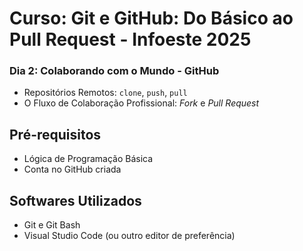 # Curso: Git e GitHub: Do Básico ao Pull Request - Infoeste 2025

### Dia 2: Colaborando com o Mundo - GitHub
* Repositórios Remotos: `clone`, `push`, `pull`
* O Fluxo de Colaboração Profissional: *Fork* e *Pull Request*

## Pré-requisitos
* Lógica de Programação Básica 
* Conta no GitHub criada 

## Softwares Utilizados
* Git e Git Bash 
* Visual Studio Code (ou outro editor de preferência)
